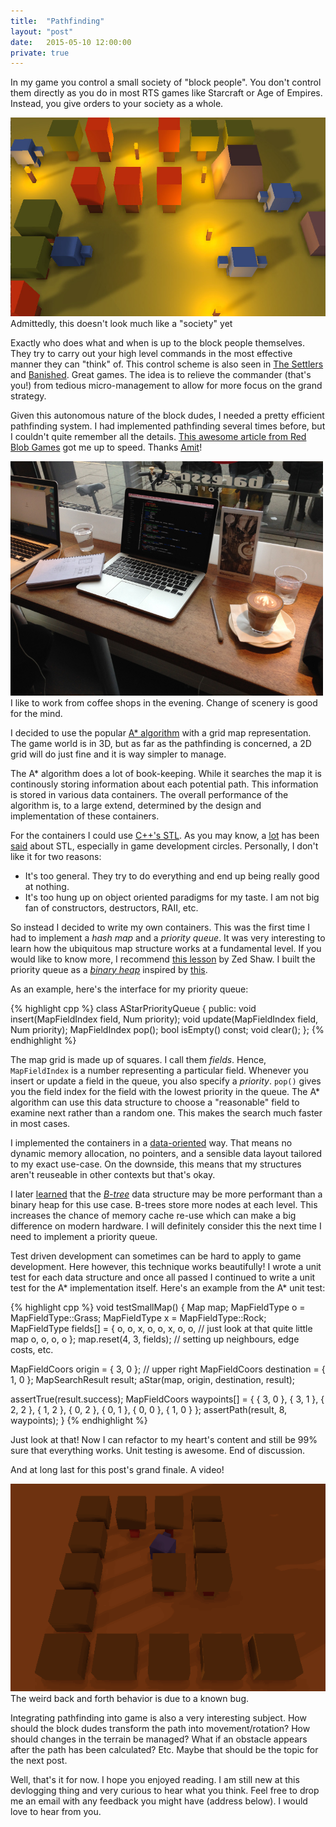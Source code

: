 ```yaml
---
title:  "Pathfinding"
layout: "post"
date:   2015-05-10 12:00:00
private: true
---
```

In my game you control a small society of "block people". You don't control them directly as you do in most RTS games like Starcraft or Age of Empires. Instead, you give orders to your society as a whole.

<p class="photo">
  <img src="/assets/images/game-ss1.jpg" /><br>
  Admittedly, this doesn't look much like a "society" yet
</p>

Exactly who does what and when is up to the block people themselves. They try to carry out your high level commands in the most effective manner they can "think" of. This control scheme is also seen in [The Settlers](http://en.wikipedia.org/wiki/The_Settlers) and [Banished](http://www.shiningrocksoftware.com/game/). Great games. The idea is to relieve the commander (that's you!) from tedious micro-management to allow for more focus on the grand strategy.

Given this autonomous nature of the block dudes, I needed a pretty efficient pathfinding system. I had implemented pathfinding several times before, but I couldn't quite remember all the details. [This awesome article from Red Blob Games](http://www.redblobgames.com/pathfinding/a-star/introduction.html) got me up to speed. Thanks [Amit](https://twitter.com/redblobgames)!

<p class="photo">
  <img src="/assets/images/coffee-shop-work.jpg" style="width: 500px"><br>
  I like to work from coffee shops in the evening. Change of scenery is good for the mind.
</p>

I decided to use the popular [A* algorithm](http://en.wikipedia.org/wiki/A*_search_algorithm) with a grid map representation. The game world is in 3D, but as far as the pathfinding is concerned, a 2D grid will do just fine and it is way simpler to manage.

The A* algorithm does a lot of book-keeping. While it searches the map it is continously storing information about each potential path. This information is stored in various data containers. The overall performance of the algorithm is, to a large extend, determined by the design and implementation of these containers.

For the containers I could use [C++'s STL](http://en.wikipedia.org/wiki/Standard_Template_Library). As you may know, a [lot](http://gamedev.stackexchange.com/questions/268/stl-for-games-yea-or-nay) has been [said](http://simonask.tumblr.com/post/59763277483/why-stl-isnt-great-for-game-development) about STL, especially in game development circles. Personally, I don't like it for two reasons:

* It's too general. They try to do everything and end up being really good at nothing.
* It's too hung up on object oriented paradigms for my taste. I am not big fan of constructors, destructors, RAII, etc.

So instead I decided to write my own containers. This was the first time I had to implement a *hash map* and a *priority queue*. It was very interesting to learn how the ubiquitous map structure works at a fundamental level. If you would like to know more, I recommend [this lesson](http://c.learncodethehardway.org/book/ex37.html) by Zed Shaw. I built the priority queue as a *[binary heap](http://en.wikipedia.org/wiki/Binary_heap)* inspired by [this](http://stackoverflow.com/questions/17009056/how-to-implement-ologn-decrease-key-operation-for-min-heap-based-priority-queu).

As an example, here's the interface for my priority queue:

{% highlight cpp %}
class AStarPriorityQueue {
public:
  void insert(MapFieldIndex field, Num priority);
  void update(MapFieldIndex field, Num priority);
  MapFieldIndex pop();
  bool isEmpty() const;
  void clear();
};
{% endhighlight %}

The map grid is made up of squares. I call them *fields*. Hence, `MapFieldIndex` is a number representing a particular field. Whenever you insert or update a field in the queue, you also specify a *priority*. `pop()` gives you the field index for the field with the lowest priority in the queue. The A* algorithm can use this data structure to choose a "reasonable" field to examine next rather than a random one. This makes the search much faster in most cases.

I implemented the containers in a [data-oriented](http://gamesfromwithin.com/data-oriented-design) way. That means no dynamic memory allocation, no pointers, and a sensible data layout tailored to my exact use-case. On the downside, this means that my structures aren't reuseable in other contexts but that's okay.

I later [learned](http://cglab.ca/~morin/misc/arraylayout/) that the *[B-tree](http://en.wikipedia.org/wiki/B-tree)* data structure may be more performant than a binary heap for this use case. B-trees store more nodes at each level. This increases the chance of memory cache re-use which can make a big difference on modern hardware. I will definitely consider this the next time I need to implement a priority queue.

Test driven development can sometimes can be hard to apply to game development. Here however, this technique works beautifully! I wrote a unit test for each data structure and once all passed I continued to write a unit test for the A* implementation itself. Here's an example from the A* unit test:

{% highlight cpp %}
void testSmallMap() {
  Map map;
  MapFieldType o = MapFieldType::Grass;
  MapFieldType x = MapFieldType::Rock;
  MapFieldType fields[] = {
    o, o, x, o,
    o, x, o, o, // just look at that quite little map
    o, o, o, o
  };
  map.reset(4, 3, fields); // setting up neighbours, edge costs, etc.

  MapFieldCoors origin = { 3, 0 }; // upper right
  MapFieldCoors destination = { 1, 0 };
  MapSearchResult result;
  aStar(map, origin, destination, result);

  assertTrue(result.success);
  MapFieldCoors waypoints[] = {
    { 3, 0 }, { 3, 1 }, { 2, 2 }, { 1, 2 },
    { 0, 2 }, { 0, 1 }, { 0, 0 }, { 1, 0 }
  };
  assertPath(result, 8, waypoints);
}
{% endhighlight %}

Just look at that! Now I can refactor to my heart's content and still be 99% sure that everything works. Unit testing is awesome. End of discussion.

And at long last for this post's grand finale. A video!

<p class="photo">
  <img src="/assets/images/pathfinding-demo.gif"><br>
  The weird back and forth behavior is due to a known bug.
</p>

Integrating pathfinding into game is also a very interesting subject. How should the block dudes transform the path into movement/rotation? How should changes in the terrain be managed? What if an obstacle appears after the path has been calculated? Etc. Maybe that should be the topic for the next post.

Well, that's it for now. I hope you enjoyed reading. I am still new at this devlogging thing and very curious to hear what you think. Feel free to drop me an email with any feedback you might have (address below). I would love to hear from you.
